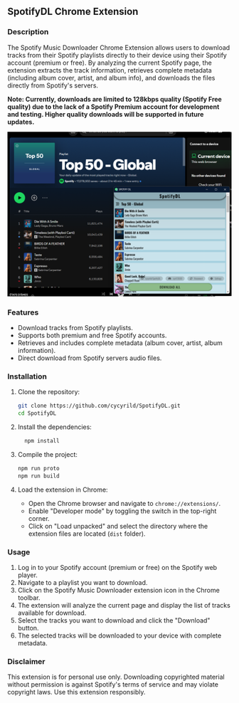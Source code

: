 ## SpotifyDL Chrome Extension

### Description
The Spotify Music Downloader Chrome Extension allows users to download tracks from their Spotify playlists directly to their device using their Spotify account (premium or free). By analyzing the current Spotify page, the extension extracts the track information, retrieves complete metadata (including album cover, artist, and album info), and downloads the files directly from Spotify's servers.

**Note: Currently, downloads are limited to 128kbps quality (Spotify Free quality) due to the lack of a Spotify Premium account for development and testing. Higher quality downloads will be supported in future updates.**

![img1](img1.png)

### Features
- Download tracks from Spotify playlists.
- Supports both premium and free Spotify accounts.
- Retrieves and includes complete metadata (album cover, artist, album information).
- Direct download from Spotify servers audio files.

### Installation
1. Clone the repository:
   ```sh
   git clone https://github.com/cycyrild/SpotifyDL.git
   cd SpotifyDL
   ```

2. Install the dependencies:
   ```sh
     npm install
   ```

4. Compile the project:
   ```sh
   npm run proto
   npm run build
   ```

5. Load the extension in Chrome:
   - Open the Chrome browser and navigate to `chrome://extensions/`.
   - Enable "Developer mode" by toggling the switch in the top-right corner.
   - Click on "Load unpacked" and select the directory where the extension files are located (`dist` folder).

### Usage
1. Log in to your Spotify account (premium or free) on the Spotify web player.
2. Navigate to a playlist you want to download.
3. Click on the Spotify Music Downloader extension icon in the Chrome toolbar.
4. The extension will analyze the current page and display the list of tracks available for download.
5. Select the tracks you want to download and click the "Download" button.
6. The selected tracks will be downloaded to your device with complete metadata.


### Disclaimer
This extension is for personal use only. Downloading copyrighted material without permission is against Spotify's terms of service and may violate copyright laws. Use this extension responsibly.
